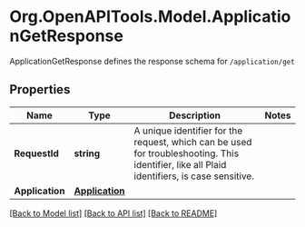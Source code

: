 # Org.OpenAPITools.Model.ApplicationGetResponse
ApplicationGetResponse defines the response schema for `/application/get`

## Properties

Name | Type | Description | Notes
------------ | ------------- | ------------- | -------------
**RequestId** | **string** | A unique identifier for the request, which can be used for troubleshooting. This identifier, like all Plaid identifiers, is case sensitive. | 
**Application** | [**Application**](Application.md) |  | 

[[Back to Model list]](../README.md#documentation-for-models) [[Back to API list]](../README.md#documentation-for-api-endpoints) [[Back to README]](../README.md)

